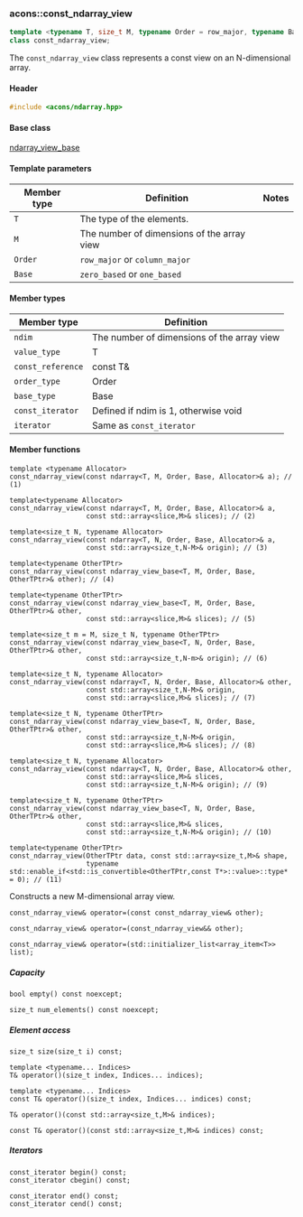 ### acons::const_ndarray_view

```c++
template <typename T, size_t M, typename Order = row_major, typename Base = zero_based>
class const_ndarray_view;
```
The `const_ndarray_view` class represents a const view on an N-dimensional array.

#### Header
```c++
#include <acons/ndarray.hpp>
```

#### Base class

[ndarray_view_base](ndarray_view_base.md)

#### Template parameters

Member type                         |Definition|Notes
------------------------------------|----------|--------------------
`T`|The type of the elements.|
`M`|The number of dimensions of the array view|
`Order`|`row_major` or `column_major`|
`Base`|`zero_based` or `one_based`|

#### Member types

Member type                         |Definition
------------------------------------|------------------------------
`ndim`|The number of dimensions of the array view
`value_type`|T
`const_reference`|const T&
`order_type`|Order
`base_type`|Base
`const_iterator`|Defined if ndim is 1, otherwise void
`iterator`|Same as `const_iterator`

#### Member functions

    template <typename Allocator>
    const_ndarray_view(const ndarray<T, M, Order, Base, Allocator>& a); // (1)

    template<typename Allocator>
    const_ndarray_view(const ndarray<T, M, Order, Base, Allocator>& a, 
                       const std::array<slice,M>& slices); // (2)

    template<size_t N, typename Allocator>
    const_ndarray_view(const ndarray<T, N, Order, Base, Allocator>& a, 
                       const std::array<size_t,N-M>& origin); // (3)

    template<typename OtherTPtr>
    const_ndarray_view(const ndarray_view_base<T, M, Order, Base, OtherTPtr>& other); // (4)

    template<typename OtherTPtr>
    const_ndarray_view(const ndarray_view_base<T, M, Order, Base, OtherTPtr>& other, 
                       const std::array<slice,M>& slices); // (5)

    template<size_t m = M, size_t N, typename OtherTPtr>
    const_ndarray_view(const ndarray_view_base<T, N, Order, Base, OtherTPtr>& other, 
                       const std::array<size_t,N-m>& origin); // (6)

    template<size_t N, typename Allocator>
    const_ndarray_view(const ndarray<T, N, Order, Base, Allocator>& other, 
                       const std::array<size_t,N-M>& origin,
                       const std::array<slice,M>& slices); // (7)

    template<size_t N, typename OtherTPtr>
    const_ndarray_view(const ndarray_view_base<T, N, Order, Base, OtherTPtr>& other, 
                       const std::array<size_t,N-M>& origin,
                       const std::array<slice,M>& slices); // (8)

    template<size_t N, typename Allocator>
    const_ndarray_view(const ndarray<T, N, Order, Base, Allocator>& other,
                       const std::array<slice,M>& slices, 
                       const std::array<size_t,N-M>& origin); // (9)

    template<size_t N, typename OtherTPtr>
    const_ndarray_view(const ndarray_view_base<T, N, Order, Base, OtherTPtr>& other,
                       const std::array<slice,M>& slices, 
                       const std::array<size_t,N-M>& origin); // (10)

    template<typename OtherTPtr>
    const_ndarray_view(OtherTPtr data, const std::array<size_t,M>& shape,
                       typename std::enable_if<std::is_convertible<OtherTPtr,const T*>::value>::type* = 0); // (11)

Constructs a new M-dimensional array view.

    const_ndarray_view& operator=(const const_ndarray_view& other);

    const_ndarray_view& operator=(const_ndarray_view&& other);

    const_ndarray_view& operator=(std::initializer_list<array_item<T>> list);

##### Capacity

    bool empty() const noexcept;

    size_t num_elements() const noexcept;

##### Element access

    size_t size(size_t i) const;

    template <typename... Indices>
    T& operator()(size_t index, Indices... indices); 

    template <typename... Indices>
    const T& operator()(size_t index, Indices... indices) const;

    T& operator()(const std::array<size_t,M>& indices); 

    const T& operator()(const std::array<size_t,M>& indices) const; 

##### Iterators
    const_iterator begin() const;
    const_iterator cbegin() const;

    const_iterator end() const;
    const_iterator cend() const;

  

